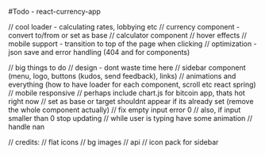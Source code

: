 #Todo - react-currency-app

// cool loader - calculating rates, lobbying etc
// currency component - convert to/from or set as base
// calculator component
// hover effects
// mobile support - transition to top of the page when clicking
// optimization - json save and error handling (404 and for components)

// big things to do
// design - dont waste time here
// sidebar component (menu, logo, buttons (kudos, send feedback), links)
// animations and everything (how to have loader for each component, scroll etc react spring)
// mobile responsive
// perhaps include chart.js for bitcoin app, thats hot right now
// set as base or target shouldnt appear if its already set (remove the whole component actually)
// fix empty input error 0
// also, if input smaller than 0 stop updating
// while user is typing have some animation
// handle nan

// credits:
// flat icons
// bg images
// api
// icon pack for sidebar
